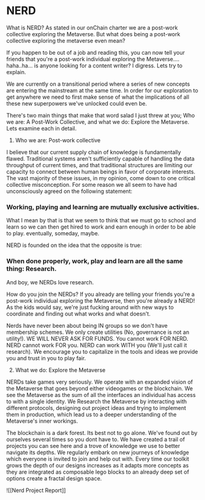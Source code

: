 # NERD

What is NERD? As stated in our onChain charter we are a post-work collective exploring the Metaverse.  But what does being a post-work collective exploring the metaverse even mean? 

If you happen to be out of a job and reading this, you can now tell your friends that you're a post-work individual exploring the Metaverse.... haha..ha... is anyone looking for a content writer? I digress. Lets try to explain. 

We are currently on a transitional period where a series of new concepts are entering the mainstream at the same time. In order for our exploration to get anywhere we need to first make sense of what the implications of all these new superpowers we've unlocked could even be. 

There's two main things that make that word salad I just threw at you; Who we are: A Post-Work Collective, and what we do: Explore the Metaverse. Lets examine each in detail.

1) Who we are: Post-work collective

I believe that our current supply chain of knowledge is fundamentally flawed. Traditional systems aren't sufficiently capable of handling the data throughput of current times, and that traditional structures are limiting our capacity to connect between human beings in favor of corporate interests. The vast majority of these issues, in my opinion, come down to one critical collective misconception. For some reason we all seem to have had unconsciously agreed on the following statement: 

### Working, playing and learning are mutually exclusive activities. 

What I mean by that is that we seem to think that we must go to school and learn so we can then get hired to work and earn enough in order to be able to play. eventually, someday, maybe.  

NERD is founded on the idea that the opposite is true:

### When done properly, work, play and learn are all the same thing: Research. 

And boy, we NERDs love research. 

How do you join the NERDs? If you already are telling your friends you're a post-work individual exploring the Metaverse, then you're already a NERD! As the kids would say, we're just fucking around with new ways to coordinate and finding out what works and what doesn't. 

Nerds have never been about being IN groups so we don't have membership schemes. We only create utilities (No, governance is not an utility!). WE WILL NEVER ASK FOR FUNDS. You cannot work FOR NERD. NERD cannot work FOR you. NERD can work WITH you (We'll just call it research). We encourage you to capitalize in the tools and ideas we provide you and trust in you to play fair. 


2) What we do: Explore the Metaverse

NERDs take games very seriously. We operate with an expanded vision of the Metaverse that goes beyond either videogames or the blockchain. We see the Metaverse as the sum of all the interfaces an individual has access to with a single identity. We Research the Metaverse by interacting with different protocols, designing out project ideas and trying to implement them in production, which lead us to a deeper understanding of the Metaverse's inner workings.

The blockchain is a dark forest. Its best not to go alone.  We've found out by ourselves several times so you dont have to. We have created a trail of projects you can see here and a trove of knowledge we use to better navigate its depths. We regularly embark on new journeys of knowledge which everyone is invited to join and help out with. Every time our toolkit grows  the depth of our designs increases as it adapts more concepts as they are integrated as composable lego blocks to an already deep set of options create a fractal design space. 



![[Nerd Project Report]]
